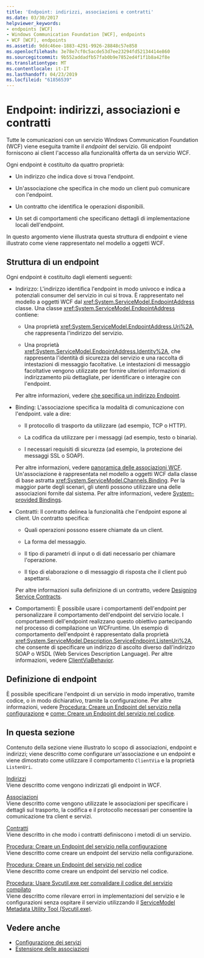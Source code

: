 ```yaml
---
title: 'Endpoint: indirizzi, associazioni e contratti'
ms.date: 03/30/2017
helpviewer_keywords:
- endpoints [WCF]
- Windows Communication Foundation [WCF], endpoints
- WCF [WCF], endpoints
ms.assetid: 9ddc46ee-1883-4291-9926-28848c57e858
ms.openlocfilehash: 3e78e7cf0c5acde53d7ee23294fd52134414e860
ms.sourcegitcommit: 9b552addadfb57fab0b9e7852ed4f1f1b8a42f8e
ms.translationtype: MT
ms.contentlocale: it-IT
ms.lasthandoff: 04/23/2019
ms.locfileid: "61856539"
---
```

# <a name="endpoints-addresses-bindings-and-contracts"></a>Endpoint: indirizzi, associazioni e contratti
Tutte le comunicazioni con un servizio Windows Communication Foundation (WCF) viene eseguita tramite il *endpoint* del servizio. Gli endpoint forniscono ai client l'accesso alla funzionalità offerta da un servizio WCF.  
  
 Ogni endpoint è costituito da quattro proprietà:  
  
-   Un indirizzo che indica dove si trova l'endpoint.  
  
-   Un'associazione che specifica in che modo un client può comunicare con l'endpoint.  
  
-   Un contratto che identifica le operazioni disponibili.  
  
-   Un set di comportamenti che specificano dettagli di implementazione locali dell'endpoint.  
  
 In questo argomento viene illustrata questa struttura di endpoint e viene illustrato come viene rappresentato nel modello a oggetti WCF.  
  
## <a name="the-structure-of-an-endpoint"></a>Struttura di un endpoint  
 Ogni endpoint è costituito dagli elementi seguenti:  
  
-   Indirizzo: L'indirizzo identifica l'endpoint in modo univoco e indica a potenziali consumer del servizio in cui si trova. È rappresentato nel modello a oggetti WCF dal <xref:System.ServiceModel.EndpointAddress> classe. Una classe <xref:System.ServiceModel.EndpointAddress> contiene:  
  
    -   Una proprietà <xref:System.ServiceModel.EndpointAddress.Uri%2A>, che rappresenta l'indirizzo del servizio.  
  
    -   Una proprietà <xref:System.ServiceModel.EndpointAddress.Identity%2A>, che rappresenta l'identità di sicurezza del servizio e una raccolta di intestazioni di messaggio facoltative. Le intestazioni di messaggio facoltative vengono utilizzate per fornire ulteriori informazioni di indirizzamento più dettagliate, per identificare o interagire con l'endpoint.  
  
     Per altre informazioni, vedere [che specifica un indirizzo Endpoint](../../../../docs/framework/wcf/specifying-an-endpoint-address.md).  
  
-   Binding: L'associazione specifica la modalità di comunicazione con l'endpoint. vale a dire:  
  
    -   Il protocollo di trasporto da utilizzare (ad esempio, TCP o HTTP).  
  
    -   La codifica da utilizzare per i messaggi (ad esempio, testo o binaria).  
  
    -   I necessari requisiti di sicurezza (ad esempio, la protezione dei messaggi SSL o SOAP).  
  
     Per altre informazioni, vedere [panoramica delle associazioni WCF](../../../../docs/framework/wcf/bindings-overview.md). Un'associazione è rappresentata nel modello a oggetti WCF dalla classe di base astratta <xref:System.ServiceModel.Channels.Binding>. Per la maggior parte degli scenari, gli utenti possono utilizzare una delle associazioni fornite dal sistema. Per altre informazioni, vedere [System-provided Bindings](../../../../docs/framework/wcf/system-provided-bindings.md).  
  
-   Contratti: Il contratto delinea la funzionalità che l'endpoint espone al client. Un contratto specifica:  
  
    -   Quali operazioni possono essere chiamate da un client.  
  
    -   La forma del messaggio.  
  
    -   Il tipo di parametri di input o di dati necessario per chiamare l'operazione.  
  
    -   Il tipo di elaborazione o di messaggio di risposta che il client può aspettarsi.  
  
     Per altre informazioni sulla definizione di un contratto, vedere [Designing Service Contracts](../../../../docs/framework/wcf/designing-service-contracts.md).  
  
-   Comportamenti: È possibile usare i comportamenti dell'endpoint per personalizzare il comportamento dell'endpoint del servizio locale. I comportamenti dell'endpoint realizzano questo obiettivo partecipando nel processo di compilazione un WCFruntime. Un esempio di comportamento dell'endpoint è rappresentato dalla proprietà <xref:System.ServiceModel.Description.ServiceEndpoint.ListenUri%2A>, che consente di specificare un indirizzo di ascolto diverso dall'indirizzo SOAP o WSDL (Web Services Description Language). Per altre informazioni, vedere [ClientViaBehavior](../../../../docs/framework/wcf/diagnostics/wmi/clientviabehavior.md).  
  
## <a name="defining-endpoints"></a>Definizione di endpoint  
 È possibile specificare l'endpoint di un servizio in modo imperativo, tramite codice, o in modo dichiarativo, tramite la configurazione. Per altre informazioni, vedere [Procedura: Creare un Endpoint del servizio nella configurazione](../../../../docs/framework/wcf/feature-details/how-to-create-a-service-endpoint-in-configuration.md) e [come: Creare un Endpoint del servizio nel codice](../../../../docs/framework/wcf/feature-details/how-to-create-a-service-endpoint-in-code.md).  
  
## <a name="in-this-section"></a>In questa sezione  
 Contenuto della sezione viene illustrato lo scopo di associazioni, endpoint e indirizzi; viene descritto come configurare un'associazione e un endpoint e viene dimostrato come utilizzare il comportamento `ClientVia` e la proprietà `ListenUri`.  
  
 [Indirizzi](../../../../docs/framework/wcf/feature-details/endpoint-addresses.md)  
 Viene descritto come vengono indirizzati gli endpoint in WCF.  
  
 [Associazioni](../../../../docs/framework/wcf/feature-details/bindings.md)  
 Viene descritto come vengono utilizzate le associazioni per specificare i dettagli sul trasporto, la codifica e il protocollo necessari per consentire la comunicazione tra client e servizi.  
  
 [Contratti](../../../../docs/framework/wcf/feature-details/contracts.md)  
 Viene descritto in che modo i contratti definiscono i metodi di un servizio.  
  
 [Procedura: Creare un Endpoint del servizio nella configurazione](../../../../docs/framework/wcf/feature-details/how-to-create-a-service-endpoint-in-configuration.md)  
 Viene descritto come creare un endpoint del servizio nella configurazione.  
  
 [Procedura: Creare un Endpoint del servizio nel codice](../../../../docs/framework/wcf/feature-details/how-to-create-a-service-endpoint-in-code.md)  
 Viene descritto come creare un endpoint del servizio nel codice.  
  
 [Procedura: Usare Svcutil.exe per convalidare il codice del servizio compilato](../../../../docs/framework/wcf/feature-details/how-to-use-svcutil-exe-to-validate-compiled-service-code.md)  
 Viene descritto come rilevare errori in implementazioni del servizio e le configurazioni senza ospitare il servizio utilizzando il [ServiceModel Metadata Utility Tool (Svcutil.exe)](../../../../docs/framework/wcf/servicemodel-metadata-utility-tool-svcutil-exe.md).  
  
## <a name="see-also"></a>Vedere anche

- [Configurazione dei servizi](../../../../docs/framework/wcf/configuring-services.md)
- [Estensione delle associazioni](../../../../docs/framework/wcf/extending/extending-bindings.md)
